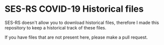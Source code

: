 # SES-RS COVID-19 Historical files

SES-RS doesn't allow you to download historical files, therefore I
made this repository to keep a historical track of these files.

If you have files that are not present here, please make a pull request.